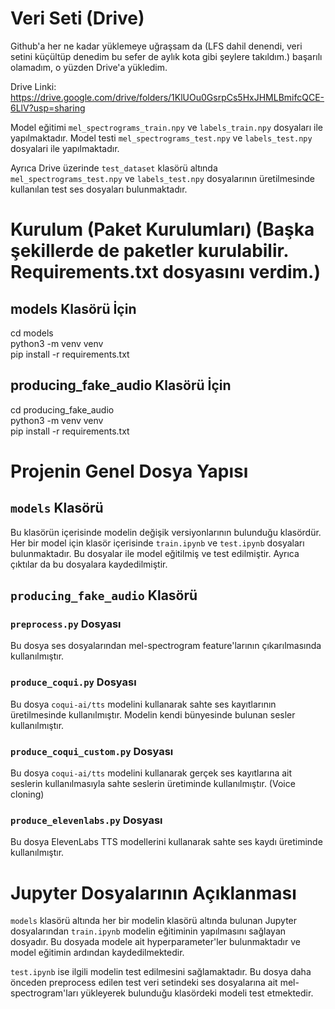 # Veri Seti (Drive)
Github'a her ne kadar yüklemeye uğraşsam da (LFS dahil denendi, veri setini küçültüp denedim bu sefer de aylık kota gibi şeylere takıldım.) başarılı olamadım, o yüzden Drive'a yükledim.

Drive Linki: https://drive.google.com/drive/folders/1KlUOu0GsrpCs5HxJHMLBmifcQCE-6LlV?usp=sharing

Model eğitimi `mel_spectrograms_train.npy` ve `labels_train.npy` dosyaları ile yapılmaktadır.
Model testi `mel_spectrograms_test.npy` ve `labels_test.npy` dosyalari ile yapılmaktadır.

Ayrıca Drive üzerinde `test_dataset` klasörü altında `mel_spectrograms_test.npy` ve `labels_test.npy` dosyalarının üretilmesinde kullanılan test ses dosyaları bulunmaktadır.

# Kurulum (Paket Kurulumları) (Başka şekillerde de paketler kurulabilir. Requirements.txt dosyasını verdim.)

## models Klasörü İçin
cd models <br>
python3 -m venv venv <br>
pip install -r requirements.txt

## producing_fake_audio Klasörü İçin
cd producing_fake_audio <br>
python3 -m venv venv <br>
pip install -r requirements.txt

# Projenin Genel Dosya Yapısı

## `models` Klasörü

Bu klasörün içerisinde modelin değişik versiyonlarının bulunduğu klasördür. Her bir model için klasör içerisinde `train.ipynb` ve `test.ipynb` dosyaları bulunmaktadır. Bu dosyalar ile model eğitilmiş ve test edilmiştir. Ayrıca çıktılar da bu dosyalara kaydedilmiştir.

## `producing_fake_audio` Klasörü

### `preprocess.py` Dosyası

Bu dosya ses dosyalarından mel-spectrogram feature'larının çıkarılmasında kullanılmıştır.

### `produce_coqui.py` Dosyası

Bu dosya `coqui-ai/tts` modelini kullanarak sahte ses kayıtlarının üretilmesinde kullanılmıştır. Modelin kendi bünyesinde bulunan sesler kullanılmıştır.

### `produce_coqui_custom.py` Dosyası

Bu dosya `coqui-ai/tts` modelini kullanarak gerçek ses kayıtlarına ait seslerin kullanılmasıyla sahte seslerin üretiminde kullanılmıştır. (Voice cloning)

### `produce_elevenlabs.py` Dosyası

Bu dosya ElevenLabs TTS modellerini kullanarak sahte ses kaydı üretiminde kullanılmıştır.


# Jupyter Dosyalarının Açıklanması

`models` klasörü altında her bir modelin klasörü altında bulunan Jupyter dosyalarından `train.ipynb` modelin eğitiminin yapılmasını sağlayan dosyadır. Bu dosyada modele ait hyperparameter'ler bulunmaktadır ve model eğitimin ardından kaydedilmektedir.

`test.ipynb` ise ilgili modelin test edilmesini sağlamaktadır. Bu dosya daha önceden preprocess edilen test veri setindeki ses dosyalarına ait mel-spectrogram'ları yükleyerek bulunduğu klasördeki modeli test etmektedir.



